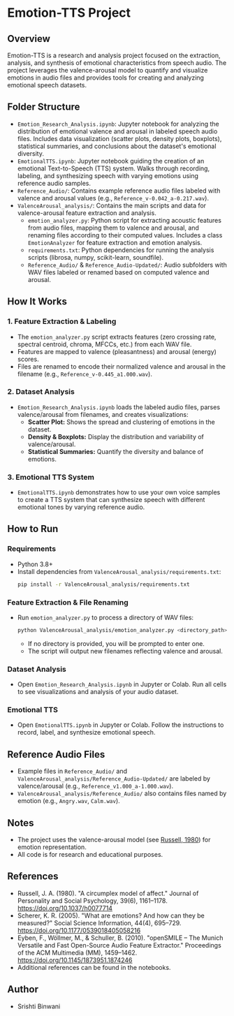 # Emotion-TTS Project

## Overview
Emotion-TTS is a research and analysis project focused on the extraction, analysis, and synthesis of emotional characteristics from speech audio. The project leverages the valence-arousal model to quantify and visualize emotions in audio files and provides tools for creating and analyzing emotional speech datasets.

## Folder Structure

- `Emotion_Research_Analysis.ipynb`: Jupyter notebook for analyzing the distribution of emotional valence and arousal in labeled speech audio files. Includes data visualization (scatter plots, density plots, boxplots), statistical summaries, and conclusions about the dataset's emotional diversity.
- `EmotionalTTS.ipynb`: Jupyter notebook guiding the creation of an emotional Text-to-Speech (TTS) system. Walks through recording, labeling, and synthesizing speech with varying emotions using reference audio samples.
- `Reference_Audio/`: Contains example reference audio files labeled with valence and arousal values (e.g., `Reference_v-0.042_a-0.217.wav`).
- `ValenceArousal_analysis/`: Contains the main scripts and data for valence-arousal feature extraction and analysis.
  - `emotion_analyzer.py`: Python script for extracting acoustic features from audio files, mapping them to valence and arousal, and renaming files according to their computed values. Includes a class `EmotionAnalyzer` for feature extraction and emotion analysis.
  - `requirements.txt`: Python dependencies for running the analysis scripts (librosa, numpy, scikit-learn, soundfile).
  - `Reference_Audio/` & `Reference_Audio-Updated/`: Audio subfolders with WAV files labeled or renamed based on computed valence and arousal.

## How It Works

### 1. Feature Extraction & Labeling
- The `emotion_analyzer.py` script extracts features (zero crossing rate, spectral centroid, chroma, MFCCs, etc.) from each WAV file.
- Features are mapped to valence (pleasantness) and arousal (energy) scores.
- Files are renamed to encode their normalized valence and arousal in the filename (e.g., `Reference_v-0.445_a1.000.wav`).

### 2. Dataset Analysis
- `Emotion_Research_Analysis.ipynb` loads the labeled audio files, parses valence/arousal from filenames, and creates visualizations:
  - **Scatter Plot:** Shows the spread and clustering of emotions in the dataset.
  - **Density & Boxplots:** Display the distribution and variability of valence/arousal.
  - **Statistical Summaries:** Quantify the diversity and balance of emotions.

### 3. Emotional TTS System
- `EmotionalTTS.ipynb` demonstrates how to use your own voice samples to create a TTS system that can synthesize speech with different emotional tones by varying reference audio.

## How to Run

### Requirements
- Python 3.8+
- Install dependencies from `ValenceArousal_analysis/requirements.txt`:
  ```bash
  pip install -r ValenceArousal_analysis/requirements.txt
  ```

### Feature Extraction & File Renaming
- Run `emotion_analyzer.py` to process a directory of WAV files:
  ```bash
  python ValenceArousal_analysis/emotion_analyzer.py <directory_path>
  ```
  - If no directory is provided, you will be prompted to enter one.
  - The script will output new filenames reflecting valence and arousal.

### Dataset Analysis
- Open `Emotion_Research_Analysis.ipynb` in Jupyter or Colab. Run all cells to see visualizations and analysis of your audio dataset.

### Emotional TTS
- Open `EmotionalTTS.ipynb` in Jupyter or Colab. Follow the instructions to record, label, and synthesize emotional speech.

## Reference Audio Files
- Example files in `Reference_Audio/` and `ValenceArousal_analysis/Reference_Audio-Updated/` are labeled by valence/arousal (e.g., `Reference_v1.000_a-1.000.wav`).
- `ValenceArousal_analysis/Reference_Audio/` also contains files named by emotion (e.g., `Angry.wav`, `Calm.wav`).

## Notes
- The project uses the valence-arousal model (see [Russell, 1980](https://doi.org/10.1037/h0077714)) for emotion representation.
- All code is for research and educational purposes.

## References
- Russell, J. A. (1980). "A circumplex model of affect." Journal of Personality and Social Psychology, 39(6), 1161–1178. https://doi.org/10.1037/h0077714
- Scherer, K. R. (2005). "What are emotions? And how can they be measured?" Social Science Information, 44(4), 695–729. https://doi.org/10.1177/0539018405058216
- Eyben, F., Wöllmer, M., & Schuller, B. (2010). "openSMILE – The Munich Versatile and Fast Open-Source Audio Feature Extractor." Proceedings of the ACM Multimedia (MM), 1459–1462. https://doi.org/10.1145/1873951.1874246
- Additional references can be found in the notebooks.

## Author
- Srishti Binwani
